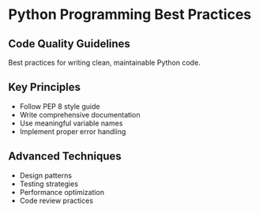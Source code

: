 # Python Programming Best Practices

## Code Quality Guidelines
Best practices for writing clean, maintainable Python code.

## Key Principles
- Follow PEP 8 style guide
- Write comprehensive documentation
- Use meaningful variable names
- Implement proper error handling

## Advanced Techniques
- Design patterns
- Testing strategies
- Performance optimization
- Code review practices